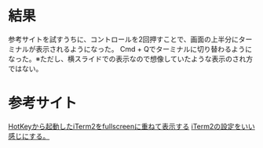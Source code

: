 # 結果
参考サイトを試すうちに、コントロールを2回押すことで、画面の上半分にターミナルが表示されるようになった。
Cmd + Qでターミナルに切り替わるようになった。※ただし、横スライドでの表示なので想像していたような表示のされ方ではない。

# 参考サイト
[HotKeyから起動したiTerm2をfullscreenに重ねて表示する](https://qiita.com/keisuke-nakata/items/b928726084f0024efd56)
[iTerm2の設定をいい感じにする。](https://k-jun.hateblo.jp/entry/2020/05/10/003714)

